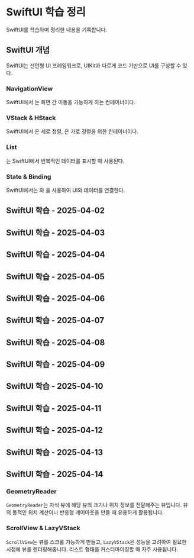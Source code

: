 # SwiftUI 학습 정리

SwiftUI를 학습하며 정리한 내용을 기록합니다.

## SwiftUI 개념
SwiftUI는 선언형 UI 프레임워크로, UIKit과 다르게 코드 기반으로 UI를 구성할 수 있다.

### NavigationView
SwiftUI에서 는 화면 간 이동을 가능하게 하는 컨테이너이다.



### VStack & HStack
SwiftUI에서 은 세로 정렬, 은 가로 정렬을 위한 컨테이너이다.



### List
는 SwiftUI에서 반복적인 데이터를 표시할 때 사용된다.



### State & Binding
SwiftUI에서는 와 을 사용하여 UI와 데이터를 연결한다.



## SwiftUI 학습 - 2025-04-02



## SwiftUI 학습 - 2025-04-03



## SwiftUI 학습 - 2025-04-04



## SwiftUI 학습 - 2025-04-05



## SwiftUI 학습 - 2025-04-06



## SwiftUI 학습 - 2025-04-07



## SwiftUI 학습 - 2025-04-08



## SwiftUI 학습 - 2025-04-09



## SwiftUI 학습 - 2025-04-10



## SwiftUI 학습 - 2025-04-11



## SwiftUI 학습 - 2025-04-12



## SwiftUI 학습 - 2025-04-13



## SwiftUI 학습 - 2025-04-14



### GeometryReader
`GeometryReader`는 자식 뷰에 해당 뷰의 크기나 위치 정보를 전달해주는 뷰입니다. 뷰의 동적인 위치 계산이나 반응형 레이아웃을 만들 때 유용하게 활용됩니다.

### ScrollView & LazyVStack
`ScrollView`는 뷰를 스크롤 가능하게 만들고, `LazyVStack`은 성능을 고려하여 필요한 시점에 뷰를 렌더링해줍니다. 리스트 형태를 커스터마이징할 때 자주 사용됩니다.
